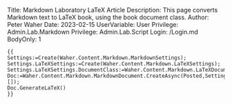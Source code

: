 Title: Markdown Laboratory LaTeX Article
Description: This page converts Markdown text to LaTeX book, using the book document class.
Author: Peter Waher
Date: 2023-02-15
UserVariable: User
Privilege: Admin.Lab.Markdown
Privilege: Admin.Lab.Script
Login: /Login.md
BodyOnly: 1

```
{{
Settings:=Create(Waher.Content.Markdown.MarkdownSettings);
Settings.LaTeXSettings:=Create(Waher.Content.Markdown.LaTeXSettings);
Settings.LaTeXSettings.DocumentClass:=Waher.Content.Markdown.LaTeXDocumentClass.Article;
Doc:=Waher.Content.Markdown.MarkdownDocument.CreateAsync(Posted,Settings,[]);
Doc.GenerateLaTeX()
}}
```